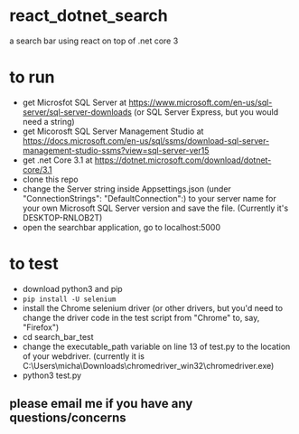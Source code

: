# react_dotnet_search
a search bar using react on top of .net core 3
# to run
- get Microsfot SQL Server at https://www.microsoft.com/en-us/sql-server/sql-server-downloads (or SQL Server Express, but you would need a string)
- get Micorosft SQL Server Management Studio at https://docs.microsoft.com/en-us/sql/ssms/download-sql-server-management-studio-ssms?view=sql-server-ver15
- get .net Core 3.1 at https://dotnet.microsoft.com/download/dotnet-core/3.1
- clone this repo
- change the Server string inside Appsettings.json (under "ConnectionStrings": "DefaultConnection":) to your server name for your own Microsoft SQL Server version and save the file. (Currently it's DESKTOP-RNLOB2T)
- open the searchbar application, go to localhost:5000
# to test
- download python3 and pip
- ```pip install -U selenium```
- install the Chrome selenium driver (or other drivers, but you'd need to change the driver code in the test script from "Chrome" to, say, "Firefox")
- cd search_bar_test
- change the executable_path variable on line 13 of test.py to the location of your webdriver. (currently it is C:\Users\micha\Downloads\chromedriver_win32\chromedriver.exe)
- python3 test.py
## please email me if you have any questions/concerns 
